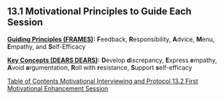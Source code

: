 ## 13.1 Motivational Principles to Guide Each Session

**<u>Guiding Principles (FRAMES)</u>:** **F**eedback, **R**esponsibility, **A**dvice, **M**enu, **E**mpathy, and **S**elf-Efficacy

**<u>Key Concepts (DEARS DEARS)</u>:** **D**evelop **d**iscrepancy, **E**xpress **e**mpathy, **A**void **a**rgumentation, **R**oll with **r**esistance, **S**upport **s**elf-efficacy



<div class="center">
<div class="btn-group">
  <a href=":pages_path:/manuals/motivational-interviewing/13-00-motivational-interviewing-toc.md" class="btn btn-default">
    <span class="glyphicon glyphicon-chevron-left"></span>
    Table of Contents
  </a>

  <a href=":pages_path:/manuals/motivational-interviewing" class="btn btn-default">
    <span class="glyphicon glyphicon-chevron-up"></span>
    Motivational Interviewing and Protocol
  </a>

  <a href=":pages_path:/motivational-interviewing/13-02-01-materials-needed.md" class="btn btn-success">
    13.2 First Motivational Enhancement Session
    <span class="glyphicon glyphicon-chevron-right"></span>
  </a>
</div>
</div>
